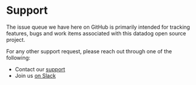 # Support

The issue queue we have here on GitHub is primarily intended for tracking features,
bugs and work items associated with this datadog open source project.

For any other support request, please reach out through one of the following:

 * Contact our [support](https://docs.datadoghq.com/help/)
 * Join us [on Slack](http://datadoghq.slack.com)
 